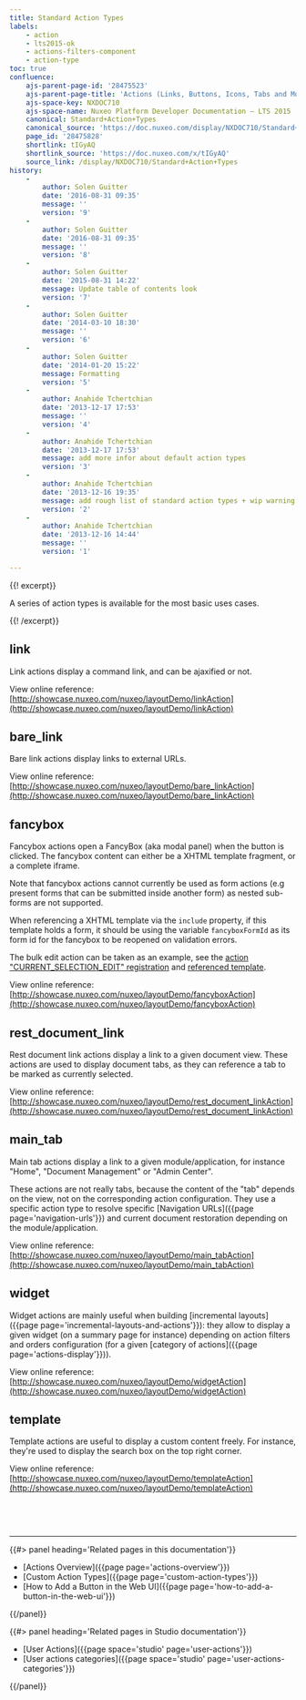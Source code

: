```yaml
---
title: Standard Action Types
labels:
    - action
    - lts2015-ok
    - actions-filters-component
    - action-type
toc: true
confluence:
    ajs-parent-page-id: '28475523'
    ajs-parent-page-title: 'Actions (Links, Buttons, Icons, Tabs and More)'
    ajs-space-key: NXDOC710
    ajs-space-name: Nuxeo Platform Developer Documentation — LTS 2015
    canonical: Standard+Action+Types
    canonical_source: 'https://doc.nuxeo.com/display/NXDOC710/Standard+Action+Types'
    page_id: '28475828'
    shortlink: tIGyAQ
    shortlink_source: 'https://doc.nuxeo.com/x/tIGyAQ'
    source_link: /display/NXDOC710/Standard+Action+Types
history:
    - 
        author: Solen Guitter
        date: '2016-08-31 09:35'
        message: ''
        version: '9'
    - 
        author: Solen Guitter
        date: '2016-08-31 09:35'
        message: ''
        version: '8'
    - 
        author: Solen Guitter
        date: '2015-08-31 14:22'
        message: Update table of contents look
        version: '7'
    - 
        author: Solen Guitter
        date: '2014-03-10 18:30'
        message: ''
        version: '6'
    - 
        author: Solen Guitter
        date: '2014-01-20 15:22'
        message: Formatting
        version: '5'
    - 
        author: Anahide Tchertchian
        date: '2013-12-17 17:53'
        message: ''
        version: '4'
    - 
        author: Anahide Tchertchian
        date: '2013-12-17 17:53'
        message: add more infor about default action types
        version: '3'
    - 
        author: Anahide Tchertchian
        date: '2013-12-16 19:35'
        message: add rough list of standard action types + wip warning
        version: '2'
    - 
        author: Anahide Tchertchian
        date: '2013-12-16 14:44'
        message: ''
        version: '1'

---
```

{{! excerpt}}

A series of action types is available for the most basic uses cases.

{{! /excerpt}}

## link

Link actions display a command link, and can be ajaxified or not.

View online reference: [http://showcase.nuxeo.com/nuxeo/layoutDemo/linkAction](http://showcase.nuxeo.com/nuxeo/layoutDemo/linkAction)

## bare_link

Bare link actions display links to external URLs.

View online reference: [http://showcase.nuxeo.com/nuxeo/layoutDemo/bare_linkAction](http://showcase.nuxeo.com/nuxeo/layoutDemo/bare_linkAction)

## fancybox

Fancybox actions open a FancyBox (aka modal panel) when the button is clicked. The fancybox content can either be a XHTML template fragment, or a complete iframe.

Note that fancybox actions cannot currently be used as form actions (e.g present forms that can be submitted inside another form) as nested sub-forms are not supported.

When referencing a XHTML template via the&nbsp;`include` property, if this template holds a form, it should be using the variable `fancyboxFormId` as its form id for the fancybox to be reopened on validation errors.

The bulk edit action can be taken as an example, see the [action "CURRENT_SELECTION_EDIT" registration](http://explorer.nuxeo.org/nuxeo/site/distribution/Nuxeo%20Platform-7.10/viewContribution/org.nuxeo.ecm.platform.actions--actions) and [referenced template](https://github.com/nuxeo/nuxeo-jsf/blob/release-7.10/nuxeo-platform-webapp-base/src/main/resources/web/nuxeo.war/incl/bulk_edit_box.xhtml).

View online reference: [http://showcase.nuxeo.com/nuxeo/layoutDemo/fancyboxAction](http://showcase.nuxeo.com/nuxeo/layoutDemo/fancyboxAction)

## rest_document_link

Rest document link actions display a link to a given document view. These actions are used to display document tabs, as they can reference a tab to be marked as currently selected.

View online reference: [http://showcase.nuxeo.com/nuxeo/layoutDemo/rest_document_linkAction](http://showcase.nuxeo.com/nuxeo/layoutDemo/rest_document_linkAction)

## main_tab

Main tab actions display a link to a given module/application, for instance "Home", "Document Management" or "Admin Center".

These actions are not really tabs, because the content of the "tab" depends on the view, not on the corresponding action configuration. They use a specific action type to resolve specific [Navigation URLs]({{page page='navigation-urls'}}) and current document restoration depending on the module/application.

View online reference: [http://showcase.nuxeo.com/nuxeo/layoutDemo/main_tabAction](http://showcase.nuxeo.com/nuxeo/layoutDemo/main_tabAction)

## widget

Widget actions are mainly useful when building [incremental layouts]({{page page='incremental-layouts-and-actions'}}): they allow to display a given widget (on a summary page for instance) depending on action filters and orders configuration (for a given [category of actions]({{page page='actions-display'}})).

View online reference: [http://showcase.nuxeo.com/nuxeo/layoutDemo/widgetAction](http://showcase.nuxeo.com/nuxeo/layoutDemo/widgetAction)

## template

Template actions are useful to display a custom content freely. For instance, they're used to display the search box on the top right corner.

View online reference: [http://showcase.nuxeo.com/nuxeo/layoutDemo/templateAction](http://showcase.nuxeo.com/nuxeo/layoutDemo/templateAction)

&nbsp;

&nbsp;

* * *

<div class="row" data-equalizer data-equalize-on="medium"><div class="column medium-6">{{#> panel heading='Related pages in this documentation'}}

*   [Actions Overview]({{page page='actions-overview'}})
*   [Custom Action Types]({{page page='custom-action-types'}})
*   [How to Add a Button in the Web UI]({{page page='how-to-add-a-button-in-the-web-ui'}})

{{/panel}}</div><div class="column medium-6">{{#> panel heading='Related pages in Studio documentation'}}

*   [User Actions]({{page space='studio' page='user-actions'}})
*   [User actions categories]({{page space='studio' page='user-actions-categories'}})

{{/panel}}</div></div>